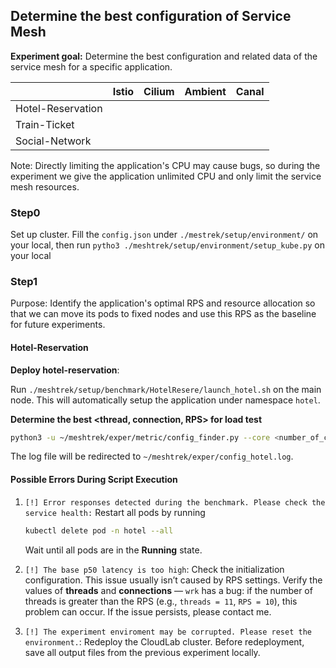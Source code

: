 ## Determine the best configuration of Service Mesh

**Experiment goal:** Determine the best configuration and related data of the service mesh for a specific application.

|                   | Istio | Cilium | Ambient | Canal |
| ----------------- | ----- | ------ | ------- | ----- |
| Hotel-Reservation |       |        |         |       |
| Train-Ticket      |       |        |         |       |
| Social-Network    |       |        |         |       |

Note: Directly limiting the application's CPU may cause bugs, so during the experiment we give the application unlimited CPU and only limit the service mesh resources.



### Step0

Set up cluster. Fill the `config.json` under `./mestrek/setup/environment/` on your local, then run `pytho3 ./meshtrek/setup/environment/setup_kube.py` on your local



### Step1

Purpose: Identify the application's optimal RPS and resource allocation so that we can move its pods to fixed nodes and use this RPS as the baseline for future experiments.

#### Hotel-Reservation

**Deploy hotel-reservation**: 

Run `./meshtrek/setup/benchmark/HotelResere/launch_hotel.sh` on the main node. This will automatically setup the application under namespace `hotel`.

**Determine the best <thread, connection, RPS> for load test**

```bash
python3 -u ~/meshtrek/exper/metric/config_finder.py --core <number_of_cores> --namespace <namespace> > ~/meshtrek/exper/config_hotel.log
```

The log file will be redirected to `~/meshtrek/exper/config_hotel.log`.



#### Possible Errors During Script Execution

1. `[!] Error responses detected during the benchmark. Please check the service health:` Restart all pods by running

   ```bash
   kubectl delete pod -n hotel --all
   ```

   Wait until all pods are in the **Running** state.

2. `[!] The base p50 latency is too high`: Check the initialization configuration. This issue usually isn’t caused by RPS settings. Verify the values of **threads** and **connections** — `wrk` has a bug: if the number of threads is greater than the RPS (e.g., `threads = 11`, `RPS = 10`), this problem can occur.
   If the issue persists, please contact me.

1. `[!] The experiment enviroment may be corrupted. Please reset the environment.`: Redeploy the CloudLab cluster. Before redeployment, save all output files from the previous experiment locally.
